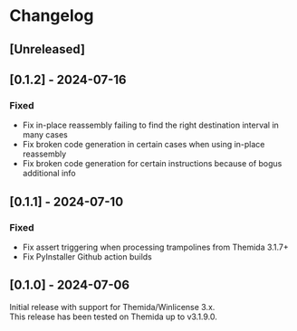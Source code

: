# Changelog

## [Unreleased]

## [0.1.2] - 2024-07-16

### Fixed

- Fix in-place reassembly failing to find the right destination interval in many cases
- Fix broken code generation in certain cases when using in-place reassembly
- Fix broken code generation for certain instructions because of bogus additional info

## [0.1.1] - 2024-07-10

### Fixed

- Fix assert triggering when processing trampolines from Themida 3.1.7+
- Fix PyInstaller Github action builds

## [0.1.0] - 2024-07-06

Initial release with support for Themida/Winlicense 3.x.  
This release has been tested on Themida up to v3.1.9.0.
